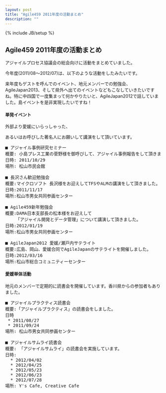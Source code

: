 ```yaml
---
layout: post
title: "Agile459 2011年度の活動まとめ"
description: ""
---
```

{% include JB/setup %}


## Agile459 2011年度の活動まとめ

アジャイルプロセス協議会の総会向けに活動をまとめていました。<br/>

今年度(2011/08〜2012/07)は、以下のような活動をしたみたいです。

来年度もゲストを呼んでのイベント、地元メンバーでの勉強会、AgileJapan2013、そして県外へ出てのイベントなどもこなしていきたいですね。特に中四国で一度集まって何かやりたいと、AgileJapan2012で話していました。島イベントを是非実現したいですね！<br/>


#### 単発イベント

外部より愛媛にいらっしゃった、

あるいはお呼びした著名人にお願いして講演をして頂いています。

<pre>
■ アジャイル事例研究セミナー
概要: 小島プレス工業の菅野様を御呼びして、アジャイル事例報告をして頂きました。
日時: 2011/10/29
場所: 松山市民会館

■ 長沢さん歓迎勉強会
概要:マイクロソフト 長沢様をお迎えしてTFSやALMの講演をして頂きました。
日時:2011/11/17
場所:松山市男女共同参画センター
        
■ Agile459新年勉強会
概要:DAMA日本支部長の松本様をお迎えして
    「アジャイル開発とデータ管理」について講演して頂きました。
日時:2012/01/19
場所:松山市男女共同参画センター

■ AgileJapan2012 愛媛/瀬戸内サテライト
概要:広島、岡山、愛媛合同でAgileJapanのサテライトを開催しました。
日時:2012/03/16
場所:松山市総合コミュニティーセンター
</pre>


#### 愛媛単体活動

地元のメンバーで定期的に読書会を開催しています。香川県からの参加者もありました。

<pre>
■ アジャイルプラクティス読書会
概要:「アジャイルプラクティス」の読書会をしました。
日時
 * 2011/08/27
 * 2011/09/24
場所: 松山市男女共同参画センター

■ アジャイルサムライ読書会
概要: 「アジャイルサムライ」の読書会を実施しています。
日時:
  * 2012/04/02
  * 2012/04/25
  * 2012/05/23
  * 2012/06/23
  * 2012/07/28
場所: Y's Cafe, Creative Cafe
</pre>

